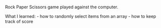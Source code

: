 Rock Paper Scissors game played against the computer.

What I learned:
    - how to randomly select items from an array
    - how to keep track of score 